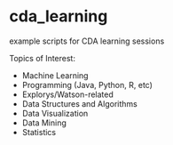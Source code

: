 # cda_learning
example scripts for CDA learning sessions

Topics of Interest:

* Machine Learning
* Programming (Java, Python, R, etc)
* Explorys/Watson-related
* Data Structures and Algorithms
* Data Visualization
* Data Mining
* Statistics